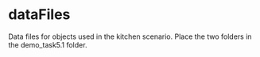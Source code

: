 dataFiles
=========

Data files for objects used in the kitchen scenario. 
Place the two folders in the demo_task5.1 folder.
